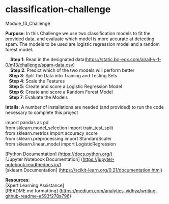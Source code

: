 # classification-challenge
Module_13_Challenge

__Purpose__: In this Challenge we use two classification models to fit the provided data, and evaluate which model is more accurate at detecting spam. The models to be used are logistic regression model and a random forest model.

  &nbsp; &nbsp; __Step 1__: Read in the designated data(https://static.bc-edx.com/ai/ail-v-1-0/m13/challenge/spam-data.csv)  
  &nbsp; &nbsp; __Step 2__: Predict which of the two models will perform better  
  &nbsp; &nbsp;__Step 3__: Split the Data into Training and Testing Sets  
  &nbsp; &nbsp;__Step 4__: Scale the Features  
  &nbsp; &nbsp;__Step 5__: Create and score a Logistic Regression Model  
  &nbsp; &nbsp;__Step 6__: Create and score a Random Forest Model  
  &nbsp; &nbsp;__Step 7__: Evaluate the Models 

__Intalls__: A number of installations are needed (and provided) to run the code necessary to complete this project  
  
import pandas as pd  
from sklearn.model_selection import train_test_split  
from sklearn.metrics import accuracy_score  
from sklearn.preprocessing import StandardScaler  
from sklearn.linear_model import LogisticRegression

[Python Documentation] (https://docs.python.org/)  
[Jupyter Notebook Documentation] (https://jupyter-notebook.readthedocs.io/)  
[sklearn Documentation]  (https://scikit-learn.org/0.21/documentation.html)

__Resources__:  
[Xpert Learning Assistance]  
[README.md formatting] (https://medium.com/analytics-vidhya/writing-github-readme-e593f278a796)  

